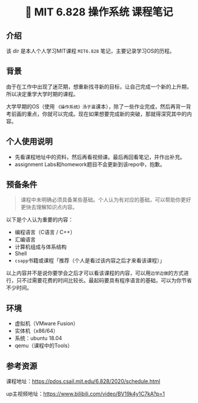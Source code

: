 <h1 align="center">📔 MIT 6.828 操作系统 课程笔记</h1>

## 介绍
该 dir 是本人个人学习MIT课程 `MIT6.828` 笔记，主要记录学习OS的历程。

## 背景
由于在工作中出现了迷茫期，想重新找寻新的目标，让自己完成一个新的上升期，所以决定重学大学时期的课程。

大学早期的OS（使用 `《操作系统》汤子瀛`课本），除了一些作业完成，然后再背一背考前画的重点，你就可以完成。现在如果想要完成新的突破，那就得深究其中的内容。

## 个人使用说明
- 先看课程地址中的资料，然后再看视频课。最后再回看笔记，并作出补充。
- assignment Labs和homework题目不会更新到该repo中，抱歉。

## 预备条件
> 课程中未明确必须具备某些基础。个人认为有对应的基础，可以帮助你更好更快去理解知识点内容。

以下是个人认为重要的内容：
- 编程语言（C语言 / C++）
- 汇编语言
- 计算机组成与体系结构
- Shell
- `csapp`书籍或课程「推荐（个人是看过该内容之后才来看该课程）」

以上内容并不是说你要学会之后才可以看该课程的内容，可以用`边学边做`的方式进行，只不过需要花费的时间比较长。最起码要具有程序语言的基础，可以为你节省不少时间。

## 环境
- 虚拟机（VMware Fusion）
- 实体机（x86/64）
- 系统：ubuntu 18.04
- qemu（课程中的Tools）

## 参考资源
课程地址：https://pdos.csail.mit.edu/6.828/2020/schedule.html

up主视频地址：https://www.bilibili.com/video/BV19k4y1C7kA?p=1

